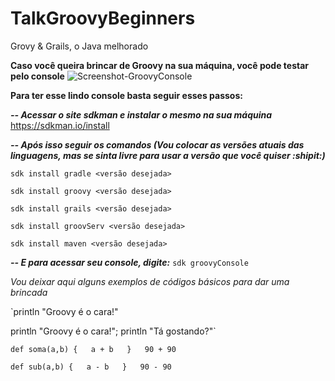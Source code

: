 # TalkGroovyBeginners
Grovy &amp; Grails, o Java melhorado

**Caso você queira brincar de Groovy na sua máquina, você pode testar pelo console**
![Screenshot-GroovyConsole](https://user-images.githubusercontent.com/42419543/62674704-fbe85700-b979-11e9-8157-7cfa9ded43e3.png)

**Para ter esse lindo console basta seguir esses passos:**

***-- Acessar o site sdkman e instalar o mesmo na sua máquina***
https://sdkman.io/install

***-- Após isso seguir os comandos (Vou colocar as versões atuais das linguagens, mas se sinta livre para usar a versão que você quiser :shipit:)***

`sdk install gradle <versão desejada>`  

`sdk install groovy <versão desejada>`
  
`sdk install grails <versão desejada>`  

`sdk install groovServ <versão desejada>`  

`sdk install maven <versão desejada>`

***-- E para acessar seu console, digite:***
`sdk groovyConsole`

*Vou deixar aqui alguns exemplos de códigos básicos para dar uma brincada*

`println "Groovy é o cara!"  

 println "Groovy é o cara!"; println "Tá gostando?"`
 
`def soma(a,b) {  
    a + b  
}  
90 + 90`

`def sub(a,b) {  
    a - b  
}  
90 - 90`
 
